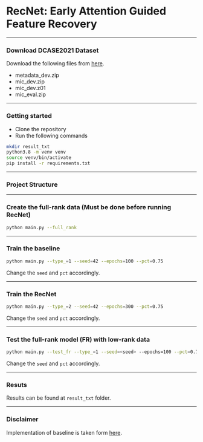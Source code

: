 # RecNet: Early Attention Guided Feature Recovery
***

### Download DCASE2021 Dataset
Download the following files from [here](https://zenodo.org/record/4844825#.Y9KkxtLMKEA).
- metadata_dev.zip
- mic_dev.zip
- mic_dev.z01
- mic_eval.zip
***
### Getting started

- Clone the repository
- Run the following commands
```bash
mkdir result_txt
python3.8 -m venv venv
source venv/bin/activate
pip install -r requirements.txt
```

***
### Project Structure

***
### Create the full-rank data (Must be done before running RecNet)
```bash
python main.py --full_rank
```
***
### Train the baseline
```bash
python main.py --type_=1 --seed=42 --epochs=100 --pct=0.75
```
Change the ``seed`` and ``pct`` accordingly.
***

### Train the RecNet
```bash
python main.py --type_=2 --seed=42 --epochs=300 --pct=0.75
```
Change the ``seed`` and ``pct`` accordingly.
***

### Test the full-rank model (FR) with low-rank data
```bash
python main.py --test_fr --type_=1 --seed=<seed> --epochs=100 --pct=0.75 --test_model_name="./models/baseline_<seed>_0.h5"
```
Change the ``seed`` and ``pct`` accordingly.
***

### Resuts
Results can be found at ``result_txt`` folder.
***

### Disclaimer
Implementation of baseline is taken form [here](https://github.com/sharathadavanne/seld-dcase2022).
